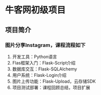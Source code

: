 # 牛客网初级项目

## 项目简介

### 图片分享Instagram，课程流程如下
1. 开发工具：Python语言
2. Flas框架入门：Flask-Script介绍
3. 数据库交互：Flask-SQLAlchemy
4. 用户系统：Flask-Login介绍
5. 图片上传功能：Flask-Upload，云存储SDK
6. 项目测试部署：课程回顾总结，项目扩展